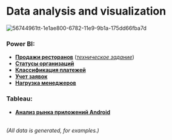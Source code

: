 # Data analysis and visualization

![56744961tt-1e1ae800-6782-11e9-9b1a-175dd66fba7d](https://user-images.githubusercontent.com/43387913/66768981-9a35f300-eebc-11e9-8239-d17f42b63eb8.png)

### Power BI:
 * [**Продажи ресторанов**](https://github.com/Alex110117/power_bi/blob/master/report/%D0%9F%D1%80%D0%BE%D0%B4%D0%B0%D0%B6%D0%B8%20%D1%80%D0%B5%D1%81%D1%82%D0%BE%D1%80%D0%B0%D0%BD%D0%BE%D0%B2.pdf) ([*техническое задание*](https://github.com/Alex110117/power_bi-tableau/blob/master/dataset/tz.md))
 * [**Статусы организаций**](https://github.com/Alex110117/power_bi-tableau/blob/master/report/%D0%A1%D1%82%D0%B0%D1%82%D1%83%D1%81%D1%8B%20%D0%BE%D1%80%D0%B3%D0%B0%D0%BD%D0%B8%D0%B7%D0%B0%D1%86%D0%B8%D0%B9_n.pdf)
 * [**Классификация платежей**](https://github.com/Alex110117/power_bi-tableau/blob/master/report/%D0%9A%D0%BB%D0%B0%D1%81%D1%81%D0%B8%D1%84%D0%B8%D0%BA%D0%B0%D1%86%D0%B8%D1%8F%20%D0%BF%D0%BB%D0%B0%D1%82%D0%B5%D0%B6%D0%B5%D0%B9_n.pdf)
 * [**Учет заявок**](https://github.com/Alex110117/power_bi-tableau/blob/master/report/%D0%A3%D1%87%D0%B5%D1%82%20%D0%B7%D0%B0%D1%8F%D0%B2%D0%BE%D0%BA_n.pdf)
 * [**Нагрузка менеджеров**](https://github.com/Alex110117/power_bi-tableau/blob/master/report/%D0%9D%D0%B0%D0%B3%D1%80%D1%83%D0%B7%D0%BA%D0%B0%20%D0%BC%D0%B5%D0%BD%D0%B5%D0%B4%D0%B6%D0%B5%D1%80%D0%BE%D0%B2_n.pdf)

### Tableau:
 * [**Анализ рынка приложений Android**](https://public.tableau.com/profile/aleksandr7340#!/vizhome/L6/AppAnalysis)
<br></br>

_(All data is generated, for examples.)_
